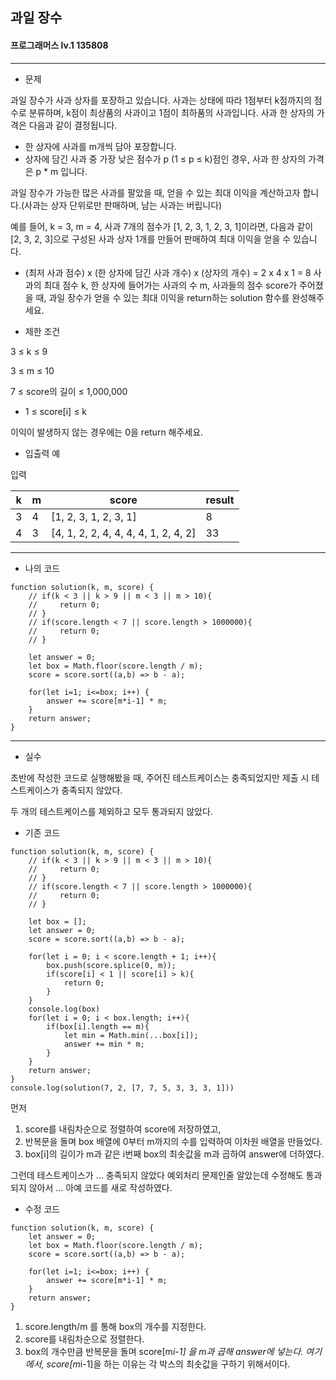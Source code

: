 ## 과일 장수
#### 프로그래머스 lv.1 135808
------
* 문제

과일 장수가 사과 상자를 포장하고 있습니다. 사과는 상태에 따라 1점부터 k점까지의 점수로 분류하며, k점이 최상품의 사과이고 1점이 최하품의 사과입니다. 사과 한 상자의 가격은 다음과 같이 결정됩니다.

 * 한 상자에 사과를 m개씩 담아 포장합니다.
 * 상자에 담긴 사과 중 가장 낮은 점수가 p (1 ≤ p ≤ k)점인 경우, 사과 한 상자의 가격은 p * m 입니다.

과일 장수가 가능한 많은 사과를 팔았을 때, 얻을 수 있는 최대 이익을 계산하고자 합니다.(사과는 상자 단위로만 판매하며, 남는 사과는 버립니다)

예를 들어, k = 3, m = 4, 사과 7개의 점수가 [1, 2, 3, 1, 2, 3, 1]이라면, 다음과 같이 [2, 3, 2, 3]으로 구성된 사과 상자 1개를 만들어 판매하여 최대 이익을 얻을 수 있습니다.

 * (최저 사과 점수) x (한 상자에 담긴 사과 개수) x (상자의 개수) = 2 x 4 x 1 = 8
사과의 최대 점수 k, 한 상자에 들어가는 사과의 수 m, 사과들의 점수 score가 주어졌을 때, 과일 장수가 얻을 수 있는 최대 이익을 return하는 solution 함수를 완성해주세요.


* 제한 조건

3 ≤ k ≤ 9

3 ≤ m ≤ 10

7 ≤ score의 길이 ≤ 1,000,000

 * 1 ≤ score[i] ≤ k

이익이 발생하지 않는 경우에는 0을 return 해주세요.


* 입출력 예

입력 

|k|m|score|result|
|----|------|-----|-----|
|3|4|[1, 2, 3, 1, 2, 3, 1]|8|
|4|3|[4, 1, 2, 2, 4, 4, 4, 4, 1, 2, 4, 2]|33|

-----

* 나의 코드
```
function solution(k, m, score) {
    // if(k < 3 || k > 9 || m < 3 || m > 10){
    //     return 0;
    // }
    // if(score.length < 7 || score.length > 1000000){
    //     return 0;
    // }
    
    let answer = 0;
    let box = Math.floor(score.length / m);
    score = score.sort((a,b) => b - a);
    
    for(let i=1; i<=box; i++) {
        answer += score[m*i-1] * m;
    }
    return answer;
}

```
----
* 실수

초반에 작성한 코드로 실행해봤을 때, 주어진 테스트케이스는 충족되었지만 제출 시 테스트케이스가 충족되지 않았다.

두 개의 테스트케이스를 제외하고 모두 통과되지 않았다.

* 기존 코드

```
function solution(k, m, score) {
    // if(k < 3 || k > 9 || m < 3 || m > 10){
    //     return 0;
    // }
    // if(score.length < 7 || score.length > 1000000){
    //     return 0;
    // }
    
    let box = [];
    let answer = 0;
    score = score.sort((a,b) => b - a);
    
    for(let i = 0; i < score.length + 1; i++){
        box.push(score.splice(0, m));
        if(score[i] < 1 || score[i] > k){
            return 0;
        }
    }
    console.log(box)
    for(let i = 0; i < box.length; i++){
        if(box[i].length == m){
            let min = Math.min(...box[i]);
            answer += min * m;
        }
    }
    return answer;
}
console.log(solution(7, 2, [7, 7, 5, 3, 3, 3, 1]))

```

먼저 
1. score를 내림차순으로 정렬하여 score에 저장하였고, 
2. 반복문을 돌며 box 배열에 0부터 m까지의 수를 입력하여 이차원 배열을 만들었다.
3. box[i]의 길이가 m과 같은 i번째 box의 최솟값을 m과 곱하여 answer에 더하였다.

그런데 테스트케이스가 ... 충족되지 않았다 예외처리 문제인줄 알았는데 수정해도 통과되지 않아서 ... 아예 코드를 새로 작성하였다.

* 수정 코드

```
function solution(k, m, score) {
    let answer = 0;
    let box = Math.floor(score.length / m);
    score = score.sort((a,b) => b - a);
    
    for(let i=1; i<=box; i++) {
        answer += score[m*i-1] * m;
    }
    return answer;
}

```

1. score.length/m 를 통해 box의 개수를 지정한다.
2. score를 내림차순으로 정렬한다.
3. box의 개수만큼 반복문을 돌며 score[m*i-1] 을 m과 곱해 answer에 넣는다. 여기에서, score[m*i-1]을 하는 이유는 각 박스의 최솟값을 구하기 위해서이다.
